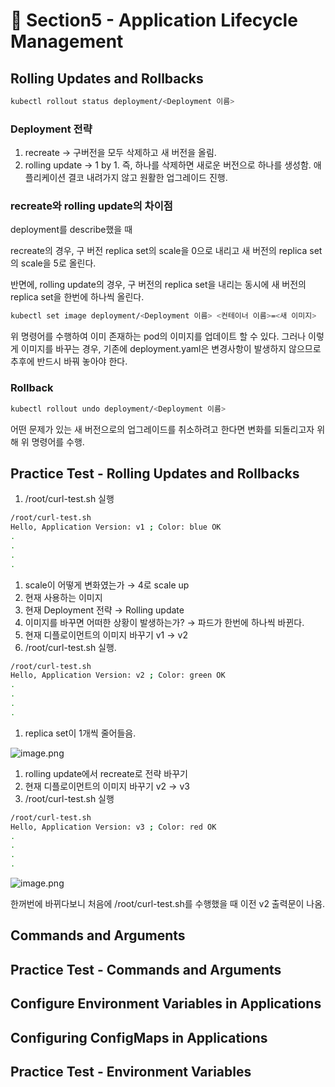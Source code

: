 # 🍨 Section5 - Application Lifecycle Management

## Rolling Updates and Rollbacks


```bash
kubectl rollout status deployment/<Deployment 이름>
```


### Deployment 전략

1. recreate → 구버전을 모두 삭제하고 새 버전을 올림.
2. rolling update → 1 by 1. 즉, 하나를 삭제하면 새로운 버전으로 하나를 생성함. 애플리케이션 결코 내려가지 않고 원활한 업그레이드 진행.

### recreate와 rolling update의 차이점


deployment를 describe했을 때


recreate의 경우, 구 버전 replica set의 scale을 0으로 내리고 새 버전의  replica set의 scale을 5로 올린다.


반면에, rolling update의 경우, 구 버전의 replica set을 내리는 동시에 새 버전의 replica set을 한번에 하나씩 올린다.


```bash
kubectl set image deployment/<Deployment 이름> <컨테이너 이름>=<새 이미지>
```


위 명령어를 수행하여 이미 존재하는 pod의 이미지를 업데이트 할 수 있다. 그러나 이렇게 이미지를 바꾸는 경우, 기존에 deployment.yaml은 변경사항이 발생하지 않으므로 추후에 반드시 바꿔 놓아야 한다.


### Rollback


```bash
kubectl rollout undo deployment/<Deployment 이름>
```


어떤 문제가 있는 새 버전으로의 업그레이드를 취소하려고 한다면 변화를 되돌리고자 위해 위 명령어를 수행.


## Practice Test - Rolling Updates and Rollbacks

1. /root/curl-test.sh 실행

```bash
/root/curl-test.sh
Hello, Application Version: v1 ; Color: blue OK
.
.
.
.
```

1. scale이 어떻게 변화였는가 → 4로 scale up
2. 현재 사용하는 이미지
3. 현재 Deployment 전략 → Rolling update
4. 이미지를 바꾸면 어떠한 상황이 발생하는가? → 파드가 한번에 하나씩 바뀐다.
5. 현재 디플로이먼트의 이미지 바꾸기  v1 → v2
6. /root/curl-test.sh 실행.

```bash
/root/curl-test.sh
Hello, Application Version: v2 ; Color: green OK
.
.
.
.
```

1. replica set이 1개씩 줄어들음.

![image.png](https://prod-files-secure.s3.us-west-2.amazonaws.com/b2ea2032-00e9-4883-a13b-cb03cf5b2334/977ac0a0-6f7e-4aae-99ae-af3cd4e061cf/image.png?X-Amz-Algorithm=AWS4-HMAC-SHA256&X-Amz-Content-Sha256=UNSIGNED-PAYLOAD&X-Amz-Credential=ASIAZI2LB466XBQBGB6F%2F20250218%2Fus-west-2%2Fs3%2Faws4_request&X-Amz-Date=20250218T132834Z&X-Amz-Expires=3600&X-Amz-Security-Token=IQoJb3JpZ2luX2VjEGYaCXVzLXdlc3QtMiJHMEUCIQD5Z0oshsJenbNhe%2BhVDSmNgwxQLpnqt3e9QNO0%2Ff1m3AIgAYi%2FMYA4C8Ari8VUoFu4%2BCnPVddjNO22%2FsLuKltrbqQqiAQIj%2F%2F%2F%2F%2F%2F%2F%2F%2F%2F%2FARAAGgw2Mzc0MjMxODM4MDUiDFK8OYEH%2FJSKuS4g9SrcA5QBkfw514NcViPTt%2FTMnajMrmoWY1vq%2FwTExaijiaksZBtXbJLzqQrJzBZI0Q43f5fHFeybS9WJvRaBUmUG2TmpN3Jye8FFtClZlpX7xgXMTXb2hKdjTcqqDt51u8ZuceJXnvxW7NDeTXUU1GydYH7V4a5B2F0FZ15HPWU%2FsWs%2BA%2F9RN%2FYMFkns12JmDExozoIpQSTxOvhUZUjTWuptZTrbOzzU2CELLk4YaZ4Gx%2FloKp3un7cb1Uy1PP%2FIL%2FeGuCKpmnD%2FOJQtaE7W6TUepuMREvwJe4Uem8pyLhSZCXN%2FkUTU45oAV9mdxyz2rL690aKTKwEQ9oteKdpr1cKEOvMelljh2tvZTLluhJ6CL3yyduwbNVM5EYMzpwyLET8EvCtMRfEuvMJ7IGHBSx8jbU%2BPLxICHABE0Mjghviz51R0PJ18%2BAydfjVuIBMs2TvhP%2FrpPShvLDK9Kly7lO61thLyXoRGZgK0TfV2KyevmfLpUGJ%2BsiLs5EpZZWUJmjokxyLMd5cabOPDLpc4NN1S58mxDTsSeGJq4nnSFNz0zJUVnJHDvBZlKW6szkYruA8u5KSB419hQRV%2Ft421%2B51AAXps2g%2BcAlNjWznA3VsoVRjS%2BnyBTM8NVojXiRaPMLSU0r0GOqUBAidzclCimPxXwNXR57%2FJx7BPzwrfYgv6IhAoWptz25Sa7wdn4XDaUdLyvcqICfGsPXrxPDclufMg9L3%2BPZfw604vWF20lT5cbyoTBBNDM2yphjLajjC%2F%2BRlEwVfWnne3cffdpffINBC%2FXAOwcLq1MWs6pAMu%2F1IFXLPOk2MwTDuEBRZL5ZTKRyt7%2BV7wIyruHVPPYdcP3ektkkh78Jn7exxatCrW&X-Amz-Signature=a1540a579b57ed03da8014bc5c8d29be86c9b763188342cb4c42c6f0f6eb8af7&X-Amz-SignedHeaders=host&x-id=GetObject)

1. rolling update에서 recreate로 전략 바꾸기
2. 현재 디플로이먼트의 이미지 바꾸기 v2 → v3
3. /root/curl-test.sh 실행

```bash
/root/curl-test.sh
Hello, Application Version: v3 ; Color: red OK
.
.
.
.
```


![image.png](https://prod-files-secure.s3.us-west-2.amazonaws.com/b2ea2032-00e9-4883-a13b-cb03cf5b2334/05c9a172-cfaa-4570-8937-288b1d07d12d/image.png?X-Amz-Algorithm=AWS4-HMAC-SHA256&X-Amz-Content-Sha256=UNSIGNED-PAYLOAD&X-Amz-Credential=ASIAZI2LB466XBQBGB6F%2F20250218%2Fus-west-2%2Fs3%2Faws4_request&X-Amz-Date=20250218T132834Z&X-Amz-Expires=3600&X-Amz-Security-Token=IQoJb3JpZ2luX2VjEGYaCXVzLXdlc3QtMiJHMEUCIQD5Z0oshsJenbNhe%2BhVDSmNgwxQLpnqt3e9QNO0%2Ff1m3AIgAYi%2FMYA4C8Ari8VUoFu4%2BCnPVddjNO22%2FsLuKltrbqQqiAQIj%2F%2F%2F%2F%2F%2F%2F%2F%2F%2F%2FARAAGgw2Mzc0MjMxODM4MDUiDFK8OYEH%2FJSKuS4g9SrcA5QBkfw514NcViPTt%2FTMnajMrmoWY1vq%2FwTExaijiaksZBtXbJLzqQrJzBZI0Q43f5fHFeybS9WJvRaBUmUG2TmpN3Jye8FFtClZlpX7xgXMTXb2hKdjTcqqDt51u8ZuceJXnvxW7NDeTXUU1GydYH7V4a5B2F0FZ15HPWU%2FsWs%2BA%2F9RN%2FYMFkns12JmDExozoIpQSTxOvhUZUjTWuptZTrbOzzU2CELLk4YaZ4Gx%2FloKp3un7cb1Uy1PP%2FIL%2FeGuCKpmnD%2FOJQtaE7W6TUepuMREvwJe4Uem8pyLhSZCXN%2FkUTU45oAV9mdxyz2rL690aKTKwEQ9oteKdpr1cKEOvMelljh2tvZTLluhJ6CL3yyduwbNVM5EYMzpwyLET8EvCtMRfEuvMJ7IGHBSx8jbU%2BPLxICHABE0Mjghviz51R0PJ18%2BAydfjVuIBMs2TvhP%2FrpPShvLDK9Kly7lO61thLyXoRGZgK0TfV2KyevmfLpUGJ%2BsiLs5EpZZWUJmjokxyLMd5cabOPDLpc4NN1S58mxDTsSeGJq4nnSFNz0zJUVnJHDvBZlKW6szkYruA8u5KSB419hQRV%2Ft421%2B51AAXps2g%2BcAlNjWznA3VsoVRjS%2BnyBTM8NVojXiRaPMLSU0r0GOqUBAidzclCimPxXwNXR57%2FJx7BPzwrfYgv6IhAoWptz25Sa7wdn4XDaUdLyvcqICfGsPXrxPDclufMg9L3%2BPZfw604vWF20lT5cbyoTBBNDM2yphjLajjC%2F%2BRlEwVfWnne3cffdpffINBC%2FXAOwcLq1MWs6pAMu%2F1IFXLPOk2MwTDuEBRZL5ZTKRyt7%2BV7wIyruHVPPYdcP3ektkkh78Jn7exxatCrW&X-Amz-Signature=f206424c4951e7f257f70ff7d70523f0bc267bf505940d2ea86f664936d2d5bf&X-Amz-SignedHeaders=host&x-id=GetObject)


한꺼번에 바뀌다보니 처음에 /root/curl-test.sh를 수행했을 때 이전 v2 출력문이 나옴.


## Commands and Arguments


## Practice Test - Commands and Arguments


## Configure Environment Variables in Applications


## Configuring ConfigMaps in Applications


## Practice Test - Environment Variables


